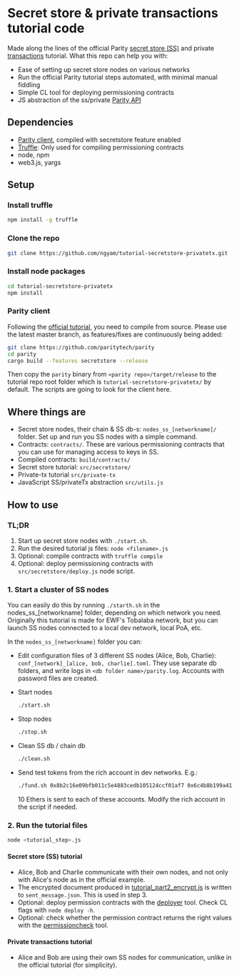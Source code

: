 # Secret store & private transactions tutorial code

Made along the lines of the official Parity [secret store (SS)](https://github.com/paritytech/wiki/blob/master/Secret-Store.md) and private [transactions](https://github.com/paritytech/wiki/blob/master/Private-Transactions.md) tutorial. What this repo can help you with:
 - Ease of setting up secret store nodes on various networks
 - Run the official Parity tutorial steps automated, with minimal manual fiddling
 - Simple CL tool for deploying permissioning contracts
 - JS abstraction of the ss/private [Parity API](https://wiki.parity.io/JSONRPC)
  
## Dependencies

- [Parity client](https://github.com/paritytech/parity-ethereum), compiled with secretstore feature enabled
- [Truffle](https://github.com/trufflesuite/truffle): Only used for compiling permissioning contracts
- node, npm
- web3.js, yargs
 
## Setup

### Install truffle

```bash
npm install -g truffle
```

### Clone the repo

```bash
git clone https://github.com/ngyam/tutorial-secretstore-privatetx.git
```

### Install node packages
```bash
cd tutorial-secretstore-privatetx
npm install
```

### Parity client

Following the [official tutorial](), you need to compile from source. Please use the latest master branch, as features/fixes are continuously being added:

```bash
git clone https://github.com/paritytech/parity
cd parity
cargo build --features secretstore --release
```

Then copy the `parity` binary from `<parity repo>/target/release` to the tutorial repo root folder which is `tutorial-secretstore-privatetx/` by default. The scripts are going to look for the client here.

## Where things are

- Secret store nodes, their chain & SS db-s: `nodes_ss_[networkname]/` folder. Set up and run you SS nodes with a simple command.
- Contracts: `contracts/`. These are various permissioning contracts that you can use for managing access to keys in SS.
- Compiled contracts: `build/contracts/`
- Secret store tutorial: `src/secretstore/`
- Private-tx tutorial `src/private-tx`
- JavaScript SS/privateTx abstraction `src/utils.js`

## How to use

### TL;DR
 1.  Start up secret store nodes with `./start.sh`.
 2.  Run the desired tutorial js files: `node <filename>.js`
 3.  Optional: compile contracts with ```truffle compile```
 4.  Optional: deploy permissioning contracts with `src/secretstore/deploy.js` node script.

### 1. Start a cluster of SS nodes

You can easily do this by running `./starth.sh` in the nodes_ss_[networkname] folder, depending on which network you need. Originally this tutorial is made for EWF's Tobalaba network, but you can launch SS nodes connected to a local dev network, local PoA, etc.

In the `nodes_ss_[networkname]` folder you can:

 - Edit configuration files of 3 different SS nodes (Alice, Bob, Charlie): `conf_[network]_[alice, bob, charlie].toml`. They use separate db folders, and write logs in `<db folder name>/parity.log`. Accounts with password files are created.

 - Start nodes
   ```bash
   ./start.sh
   ```
 - Stop nodes
   ```bash
   ./stop.sh
   ```
 - Clean SS db / chain db
   ```bash
   ./clean.sh
   ```

 - Send test tokens from the rich account in dev networks. E.g.:
   ```bash
   ./fund.sh 0x8b2c16e09bfb011c5e4883cedb105124ccf01af7 0x6c4b8b199a41b721e0a95df9860cf0a18732e76d 0x3144de21da6de18061f818836fa3db8f3d6b6989
   ```
   10 Ethers is sent to each of these accounts. Modify the rich account in the script if needed.


### 2. Run the tutorial files
```bash
node <tutorial_step>.js
```

#### Secret store (SS) tutorial
 - Alice, Bob and Charlie communicate with their own nodes, and not only with Alice's node as in the official example.
 - The encrypted document produced in [tutorial_part2_encrypt.js](./src/secretstore/tutorial_part2_encrypt.js) is written to `sent_message.json`. This is used in step 3.
 - Optional: deploy permission contracts with the [deployer](./src/secretstore/deploy.js) tool. Check CL flags with ```node deploy -h```.
 - Optional: check whether the permission contract returns the right values with the [permissioncheck](./src/secretstore/deploy.js) tool.


#### Private transactions tutorial
- Alice and Bob are using their own SS nodes for communication, unlike in the official tutorial (for simplicity).
